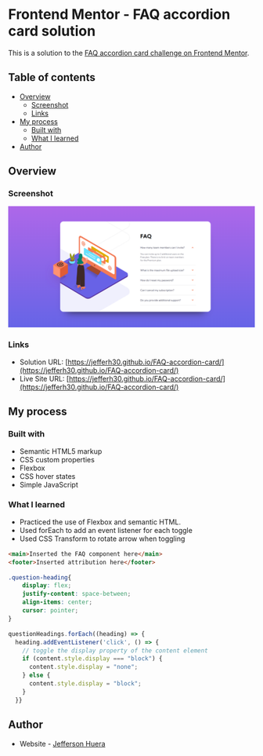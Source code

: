 # Frontend Mentor - FAQ accordion card solution

This is a solution to the [FAQ accordion card challenge on Frontend Mentor](https://www.frontendmentor.io/challenges/faq-accordion-card-XlyjD0Oam).

## Table of contents

- [Overview](#overview)
  - [Screenshot](#screenshot)
  - [Links](#links)
- [My process](#my-process)
  - [Built with](#built-with)
  - [What I learned](#what-i-learned)
- [Author](#author)


## Overview

### Screenshot

![](./screenshot.png)

### Links

- Solution URL: [https://jefferh30.github.io/FAQ-accordion-card/](https://jefferh30.github.io/FAQ-accordion-card/)
- Live Site URL: [https://jefferh30.github.io/FAQ-accordion-card/](https://jefferh30.github.io/FAQ-accordion-card/)

## My process

### Built with

- Semantic HTML5 markup
- CSS custom properties
- Flexbox
- CSS hover states
- Simple JavaScript

### What I learned

- Practiced the use of Flexbox and semantic HTML.
- Used forEach to add an event listener for each toggle
- Used CSS Transform to rotate arrow when toggling

```html
<main>Inserted the FAQ component here</main>
<footer>Inserted attribution here</footer>
```
```css
.question-heading{
    display: flex;
    justify-content: space-between;
    align-items: center;
    cursor: pointer;
}
```

```js
questionHeadings.forEach((heading) => {
  heading.addEventListener('click', () => {
    // toggle the display property of the content element
    if (content.style.display === "block") {
      content.style.display = "none";
    } else {
      content.style.display = "block";
    }
  }}
```

## Author

- Website - [Jefferson Huera](https://www.neurochispas.com)
